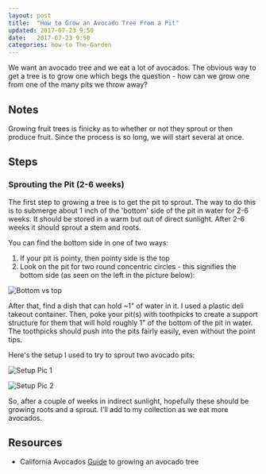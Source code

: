 ```yaml
---
layout: post
title:  "How to Grow an Avocado Tree From a Pit"
updated: 2017-07-23 9:50
date:   2017-07-23 9:50
categories: how-to The-Garden
---
```


We want an avocado tree and we eat a lot of avocados. The obvious way to get a tree is to grow one which begs the question - how can we grow one from one of the many pits we throw away?

## Notes ##

Growing fruit trees is finicky as to whether or not they sprout or then produce fruit. Since the process is so long, we will start several at once.

## Steps ##

### Sprouting the Pit (2-6 weeks) ###

The first step to growing a tree is to get the pit to sprout. The way to do this is to submerge about 1 inch of the 'bottom' side of the pit in water for 2-6 weeks. It should be stored in a warm but out of direct sunlight. After 2-6 weeks it should sprout a stem and roots.

You can find the bottom side in one of two ways:

1. If your pit is pointy, then pointy side is the top
2. Look on the pit for two round concentric circles - this signifies the bottom side (as seen on the left in the picture below):

![Bottom vs top]({{site.basepath}}/img/IMG_20170723_113730442.jpg)

After that, find a dish that can hold ~1" of water in it. I used a plastic deli takeout container.  Then, poke your pit(s) with toothpicks to create a support structure for them that will hold roughly 1" of the bottom of the pit in water. The toothpicks should push into the pits fairly easily, even without the point tips.

Here's the setup I used to try to sprout two avocado pits:

![Setup Pic 1]({{site.basepath}}/img/IMG_20170723_114056419.jpg)


![Setup Pic 2]({{site.basepath}}/img/IMG_20170723_114117081.jpg)

So, after a couple of weeks in indirect sunlight, hopefully these should be growing roots and a sprout. I'll add to my collection as we eat more avocados.

## Resources ##

* California Avocados [Guide](https://www.californiaavocado.com/how-tos/your-own-avocado-tree) to growing an avocado tree 